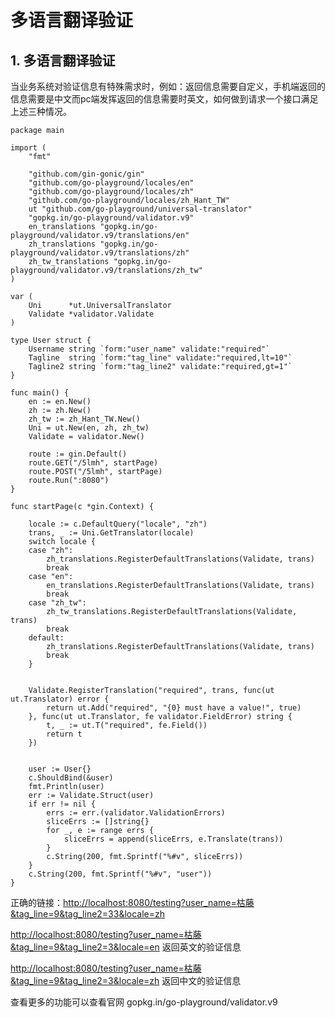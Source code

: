 # 多语言翻译验证

## 1. 多语言翻译验证 <a id="&#x591A;&#x8BED;&#x8A00;&#x7FFB;&#x8BD1;&#x9A8C;&#x8BC1;"></a>

当业务系统对验证信息有特殊需求时，例如：返回信息需要自定义，手机端返回的信息需要是中文而pc端发挥返回的信息需要时英文，如何做到请求一个接口满足上述三种情况。

```text
package main

import (
    "fmt"

    "github.com/gin-gonic/gin"
    "github.com/go-playground/locales/en"
    "github.com/go-playground/locales/zh"
    "github.com/go-playground/locales/zh_Hant_TW"
    ut "github.com/go-playground/universal-translator"
    "gopkg.in/go-playground/validator.v9"
    en_translations "gopkg.in/go-playground/validator.v9/translations/en"
    zh_translations "gopkg.in/go-playground/validator.v9/translations/zh"
    zh_tw_translations "gopkg.in/go-playground/validator.v9/translations/zh_tw"
)

var (
    Uni      *ut.UniversalTranslator
    Validate *validator.Validate
)

type User struct {
    Username string `form:"user_name" validate:"required"`
    Tagline  string `form:"tag_line" validate:"required,lt=10"`
    Tagline2 string `form:"tag_line2" validate:"required,gt=1"`
}

func main() {
    en := en.New()
    zh := zh.New()
    zh_tw := zh_Hant_TW.New()
    Uni = ut.New(en, zh, zh_tw)
    Validate = validator.New()

    route := gin.Default()
    route.GET("/5lmh", startPage)
    route.POST("/5lmh", startPage)
    route.Run(":8080")
}

func startPage(c *gin.Context) {
    
    locale := c.DefaultQuery("locale", "zh")
    trans, _ := Uni.GetTranslator(locale)
    switch locale {
    case "zh":
        zh_translations.RegisterDefaultTranslations(Validate, trans)
        break
    case "en":
        en_translations.RegisterDefaultTranslations(Validate, trans)
        break
    case "zh_tw":
        zh_tw_translations.RegisterDefaultTranslations(Validate, trans)
        break
    default:
        zh_translations.RegisterDefaultTranslations(Validate, trans)
        break
    }

    
    Validate.RegisterTranslation("required", trans, func(ut ut.Translator) error {
        return ut.Add("required", "{0} must have a value!", true) 
    }, func(ut ut.Translator, fe validator.FieldError) string {
        t, _ := ut.T("required", fe.Field())
        return t
    })

    
    user := User{}
    c.ShouldBind(&user)
    fmt.Println(user)
    err := Validate.Struct(user)
    if err != nil {
        errs := err.(validator.ValidationErrors)
        sliceErrs := []string{}
        for _, e := range errs {
            sliceErrs = append(sliceErrs, e.Translate(trans))
        }
        c.String(200, fmt.Sprintf("%#v", sliceErrs))
    }
    c.String(200, fmt.Sprintf("%#v", "user"))
}
```

正确的链接：[http://localhost:8080/testing?user\_name=枯藤&tag\_line=9&tag\_line2=33&locale=zh](http://localhost:8080/testing?user_name=%E6%9E%AF%E8%97%A4&tag_line=9&tag_line2=33&locale=zh)

[http://localhost:8080/testing?user\_name=枯藤&tag\_line=9&tag\_line2=3&locale=en](http://localhost:8080/testing?user_name=%E6%9E%AF%E8%97%A4&tag_line=9&tag_line2=3&locale=en) 返回英文的验证信息

[http://localhost:8080/testing?user\_name=枯藤&tag\_line=9&tag\_line2=3&locale=zh](http://localhost:8080/testing?user_name=%E6%9E%AF%E8%97%A4&tag_line=9&tag_line2=3&locale=zh) 返回中文的验证信息

查看更多的功能可以查看官网 gopkg.in/go-playground/validator.v9

